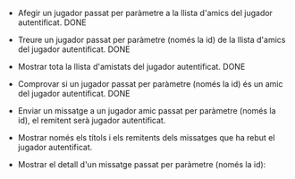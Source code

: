 - Afegir un jugador passat per paràmetre a la llista d'amics del jugador autentificat. DONE

- Treure un jugador passat per paràmetre (només la id) de la llista d'amics del jugador autentificat. DONE

- Mostrar tota la llista d'amistats del jugador autentificat. DONE

- Comprovar si un jugador passat per paràmetre (només la id) és un amic del jugador autentificat. DONE

- Enviar un missatge a un jugador amic passat per paràmetre (només la id), el remitent serà jugador autentificat.

- Mostrar només els títols i els remitents dels missatges que ha rebut el jugador autentificat.

- Mostrar el detall d'un missatge passat per paràmetre (només la id):
